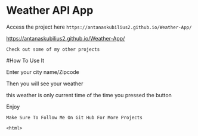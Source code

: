 # Weather API App
Access the project here `https://antanaskubilius2.github.io/Weather-App/`

https://antanaskubilius2.github.io/Weather-App/


`Check out some of my other projects`

#How To Use It


Enter your city name/Zipcode 

Then you will see your weather

this weather is only current time of the time you pressed the button

Enjoy



`Make Sure To Follow Me On Git Hub For More Projects`


`<html>`
